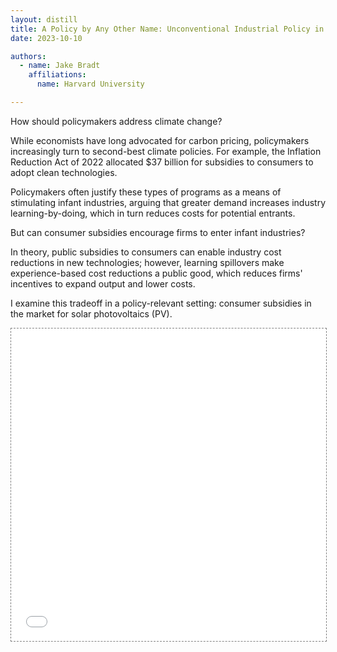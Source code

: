 ```yaml
---
layout: distill
title: A Policy by Any Other Name: Unconventional Industrial Policy in the US Residential Solar Industry
date: 2023-10-10

authors:
  - name: Jake Bradt
    affiliations:
      name: Harvard University

---
```


How should policymakers address climate change?

While economists have long advocated for carbon pricing, policymakers increasingly turn to second-best climate policies.  For example, the Inflation Reduction Act of 2022 allocated \$37 billion for subsidies to consumers to adopt clean technologies.

Policymakers often justify these types of programs as a means of stimulating infant industries, arguing that greater demand increases industry learning-by-doing, which in turn reduces costs for potential entrants. 

But can consumer subsidies encourage firms to enter infant industries? 

In theory, public subsidies to consumers can enable industry cost reductions in new technologies; however, learning spillovers make experience-based cost reductions a public good, which reduces firms' incentives to expand output and lower costs.

I examine this tradeoff in a policy-relevant setting: consumer subsidies in the market for solar photovoltaics (PV). 

<div class="l-page">
  <iframe src="{{ '/assets/plotly/p_mc_est.html' | relative_url }}" frameborder='0' scrolling='no' height="500px" width="100%" style="border: 1px dashed grey;"></iframe>
</div>